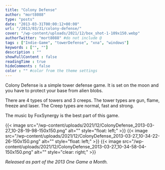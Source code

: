 ```yaml
---
title: "Colony Defense"
author: "mort8088"
type: "posts"
date: "2013-03-31T00:00:12+00:00"
url: "/2013/03/31/colony-defense/"
cover: "/wp-content/uploads/2021/12/box_shot-1-109x150.webp"
authorTwitter: "mort8088" #do not include @
tags : ["Indie-Game", "towerDefense", "xna", "windows"]
keywords : ["", ""]
description : ""
showFullContent : false
readingTime : true
hideComments : false
color : "" #color from the theme settings
---
```


Colony Defense is a simple tower defense game. It is set on the moon and you have to protect your base from alien blobs.

There are 4 types of towers and 3 creeps. The tower types are gun, flame, freeze and laser. The Creep types are normal, fast and strong.

The music by FoxSynergy is the best part of this game.

{{< image src="/wp-content/uploads/2021/12/ColonyDefense_2013-03-27_10-28-19-98-150x150.png" alt="" style="float: left;" >}}
{{< image src="/wp-content/uploads/2021/12/ColonyDefense_2013-03-27_10-34-22-26-150x150.png" alt="" style="float: left;" >}}
{{< image src="/wp-content/uploads/2021/12/ColonyDefense_2013-03-27_10-34-58-04-150x150.png" alt="" style="clear: right;" >}}

_Released as part of the 2013 One Game a Month._

